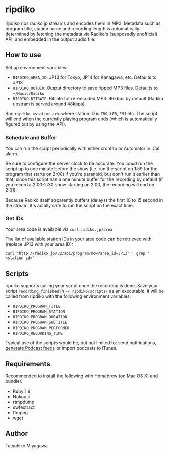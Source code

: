 # ripdiko

ripdiko rips radiko.jp streams and encodes them in MP3. Metadata such as program title, station name and recording length is automatically determined by fetching the metadata via Radiko's (supposedly unofficial) API, and embedded in the output audio file.

## How to use

Set up environment variables:

- `RIPDIKO_AREA_ID`: JP13 for Tokyo, JP14 for Kanagawa, etc. Defaults to JP13
- `RIPDIKO_OUTDIR`: Output directory to save ripped MP3 files. Defaults to `~/Music/Radiko`
- `RIPDIKO_BITRATE`: Bitrate for re-encoded MP3. 96kbps by default (Radiko upstram is served around 48kbps)

Run `ripdiko <station-id>` where station ID is `TBS`, `LFR`, `FMJ` etc. The script will end when the currently playing program ends (which is automatically figured out by using the API).

### Schedule and Buffer

You can run the script periodically with either crontab or Automator in iCal alarm.

Be sure to configure the server clock to be accurate. You *could* run the script up to one minute before the show (i.e. run the script on 1:59 for the program that starts on 2:00) if you're paranoid, but don't run it earlier than that, since this script has a one minute buffer for the recording by default (if you record a 2:00-2:30 show starting on 2:00, the recording will end on 2:31).

Because Radiko itself apparently buffers (delays) the first 10 to 15 second in the stream, it's actally safe to run the script on the exact time.

### Get IDs

Your area code is available via `curl radiko.jp/area`

The list of available station IDs in your area code can be retrieved with (replace JP13 with your area ID):

    curl "http://radiko.jp/v2/api/program/now?area_id=JP13" | grep "<station id="

## Scripts

ripdiko supports calling your script once the recording is done. Save your script `recording_finished` in `~/.ripdiko/scripts/` as an executable, it will be called from ripdiko with the following environment variables:

- `RIPDIKO_PROGRAM_TITLE`
- `RIPDIKO_PROGRAM_STATION`
- `RIPDIKO_PROGRAM_DURATION`
- `RIPDIKO_PROGRAM_SUBTITLE`
- `RIPDIKO_PROGRAM_PERFORMER`
- `RIPDIKO_RECORDING_TIME`

Typical use of the scripts would be, but not limited to: send notifications, [generate Podcast feeds](http://github.com/miyagawa/dircaster) or import podcasts to iTunes.

## Requirements

Recommended to install the following with Homebrew (on Mac OS X) and bundler.

- Ruby 1.9
- Nokogiri
- rtmpdump
- swfextract
- ffmpeg
- wget

## Author

Tatsuhiko Miyagawa
